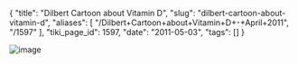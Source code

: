 {
    "title": "Dilbert Cartoon about Vitamin D",
    "slug": "dilbert-cartoon-about-vitamin-d",
    "aliases": [
        "/Dilbert+Cartoon+about+Vitamin+D+-+April+2011",
        "/1597"
    ],
    "tiki_page_id": 1597,
    "date": "2011-05-03",
    "tags": []
}


<img src="https://d1bk1kqxc0sym.cloudfront.net/attachments/png/dilbert-vitamin-d.png" alt="image">